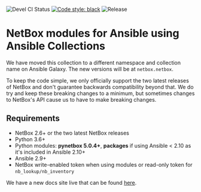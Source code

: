 ![Devel CI Status](https://github.com/netbox-community/ansible_modules/workflows/All%20CI%20related%20tasks/badge.svg?branch=devel)
[![Code style: black](https://img.shields.io/badge/code%20style-black-000000.svg)](https://github.com/ambv/black)
![Release](https://img.shields.io/github/v/release/netbox-community/ansible_modules)

# NetBox modules for Ansible using Ansible Collections

We have moved this collection to a different namespace and collection name on Ansible Galaxy. The new versions will be at `netbox.netbox`.

To keep the code simple, we only officially support the two latest releases of NetBox and don't guarantee backwards compatibility beyond that. We do try and keep these breaking changes to a minimum, but sometimes changes to NetBox's API cause us to have to make breaking changes.

## Requirements

- NetBox 2.6+ or the two latest NetBox releases
- Python 3.6+
- Python modules: **pynetbox 5.0.4+**, **packages** if using Ansible < 2.10 as it's included in Ansible 2.10+
- Ansible 2.9+
- NetBox write-enabled token when using modules or read-only token for `nb_lookup/nb_inventory`

We have a new docs site live that can be found [here](https://netbox-ansible-collection.readthedocs.io/en/latest/).
